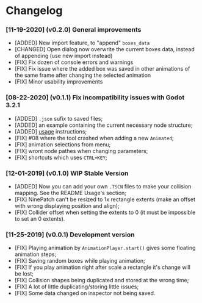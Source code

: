 # Changelog

### [11-19-2020] (v0.2.0) General improvements
- [ADDED] New import feature, to "append" `boxes_data`
- [CHANGED] Open dialog now overwrite the current boxes data, instead of appending (use new import instead)
- [FIX] Fix dozen of console errors and warnings
- [FIX] Fix issue where the added box was saved in other animations of the same frame after changing the selected animation
- [FIX] Minor usability improvements

### [08-22-2020] (v0.1.1) Fix incompatibility issues with Godot 3.2.1
- [ADDED] `.json` sufix to saved files;
- [ADDED] an example containing the current necessary node structure;
- [ADDED] [usage](USAGE.md) instructions;
- [FIX] #08 where the tool crashed when adding a new `Animated`;
- [FIX] animation selections from menu;
- [FIX] wront node pathes when changing parameters;
- [FIX] shortcuts which uses `CTRL+KEY`;

### [12-01-2019] (v0.1.0) WIP Stable Version
- [ADDED] Now you can add your own `.TSCN` files to make your collision mapping. See the README Usage's section;
- [FIX] NinePatch can't be resized to 1x rectangle extents (make an offset with wrong displaying position and align);
- [FIX] Collider offset when setting the extents to 0 (it must be impossible to set an 0 extents).

### [11-25-2019] (v0.0.1) Development version
- [FIX] Playing animation by `AnimationPlayer.start()` gives some floating animation steps;
- [FIX] Saving random boxes while playing animation;
- [FIX] If you play animation right after scale a rectangle it's change will be lost;
- [FIX] Collision shapes being duplicated and stored at the wrong time;
- [FIX] A lot of little duplicating/storing little issues;
- [FIX] Some data changed on inspector not being saved.

